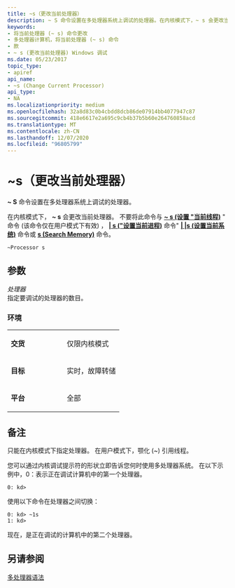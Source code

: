 ```yaml
---
title: ~s（更改当前处理器）
description: ~ S 命令设置在多处理器系统上调试的处理器。在内核模式下，~ s 会更改当前处理器。
keywords:
- 将当前处理器 (~ s) 命令更改
- 多处理器计算机，将当前处理器 (~ s) 命令
- 款
- ~ s (更改当前处理器) Windows 调试
ms.date: 05/23/2017
topic_type:
- apiref
api_name:
- ~s (Change Current Processor)
api_type:
- NA
ms.localizationpriority: medium
ms.openlocfilehash: 32a8d83c0b4cbdd8dcb86de07914bb4077947c87
ms.sourcegitcommit: 418e6617e2a695c9cb4b37b5b60e264760858acd
ms.translationtype: MT
ms.contentlocale: zh-CN
ms.lasthandoff: 12/07/2020
ms.locfileid: "96805799"
---
```

# <a name="s-change-current-processor"></a>~s（更改当前处理器）


**~ S** 命令设置在多处理器系统上调试的处理器。

在内核模式下， **~ s** 会更改当前处理器。 不要将此命令与 [**~ s (设置 "当前线程)**](-s--set-current-thread-.md) " 命令 (该命令仅在用户模式下有效) ， [**| s ("设置当前进程)**](-s--set-current-process-.md) 命令" [**| |s (设置当前系统)**](--s--set-current-system-.md) 命令或 [**s (Search Memory)**](s--search-memory-.md) 命令。

```dbgcmd
~Processor s
```

## <a name="span-idddk_cmd_change_current_processor_dbgspanspan-idddk_cmd_change_current_processor_dbgspanparameters"></a><span id="ddk_cmd_change_current_processor_dbg"></span><span id="DDK_CMD_CHANGE_CURRENT_PROCESSOR_DBG"></span>参数


<span id="_______Processor______"></span><span id="_______processor______"></span><span id="_______PROCESSOR______"></span>*处理器*   
指定要调试的处理器的数目。

### <a name="span-idenvironmentspanspan-idenvironmentspanspan-idenvironmentspanenvironment"></a><span id="Environment"></span><span id="environment"></span><span id="ENVIRONMENT"></span>环境

<table>
<colgroup>
<col width="50%" />
<col width="50%" />
</colgroup>
<tbody>
<tr class="odd">
<td align="left"><p><strong>交货</strong></p></td>
<td align="left"><p>仅限内核模式</p></td>
</tr>
<tr class="even">
<td align="left"><p><strong>目标</strong></p></td>
<td align="left"><p>实时，故障转储</p></td>
</tr>
<tr class="odd">
<td align="left"><p><strong>平台</strong></p></td>
<td align="left"><p>全部</p></td>
</tr>
</tbody>
</table>

 

<a name="remarks"></a>备注
-------

只能在内核模式下指定处理器。 在用户模式下，颚化 (~) 引用线程。

您可以通过内核调试提示符的形状立即告诉您何时使用多处理器系统。 在以下示例中，0：表示正在调试计算机中的第一个处理器。

```dbgcmd
0: kd>
```

使用以下命令在处理器之间切换：

```dbgcmd
0: kd> ~1s
1: kd>
```

现在，是正在调试的计算机中的第二个处理器。

## <a name="span-idsee_alsospansee-also"></a><span id="see_also"></span>另请参阅


[多处理器语法](multiprocessor-syntax.md)

 

 






